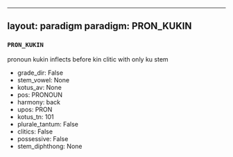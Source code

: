 
---
layout: paradigm
paradigm: PRON_KUKIN
---
### ` PRON_KUKIN `

pronoun kukin inflects before kin clitic with only ku stem
* grade_dir: False
* stem_vowel: None
* kotus_av: None
* pos: PRONOUN
* harmony: back
* upos: PRON
* kotus_tn: 101
* plurale_tantum: False
* clitics: False
* possessive: False
* stem_diphthong: None
